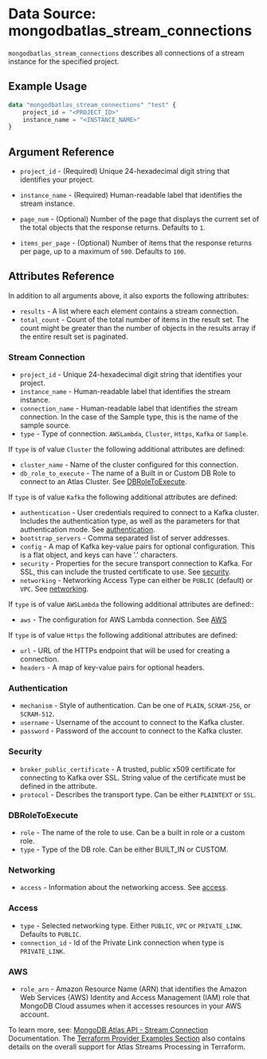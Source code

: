 # Data Source: mongodbatlas_stream_connections

`mongodbatlas_stream_connections` describes all connections of a stream instance for the specified project.

## Example Usage

```terraform
data "mongodbatlas_stream_connections" "test" {
    project_id = "<PROJECT_ID>"
    instance_name = "<INSTANCE_NAME>"
}
```

## Argument Reference

* `project_id` - (Required) Unique 24-hexadecimal digit string that identifies your project.
* `instance_name` - (Required) Human-readable label that identifies the stream instance.

* `page_num` - (Optional) Number of the page that displays the current set of the total objects that the response returns. Defaults to `1`.
* `items_per_page` - (Optional) Number of items that the response returns per page, up to a maximum of `500`. Defaults to `100`.


## Attributes Reference

In addition to all arguments above, it also exports the following attributes:

* `results` - A list where each element contains a stream connection.
* `total_count` - Count of the total number of items in the result set. The count might be greater than the number of objects in the results array if the entire result set is paginated.

### Stream Connection

* `project_id` - Unique 24-hexadecimal digit string that identifies your project.
* `instance_name` - Human-readable label that identifies the stream instance.
* `connection_name` - Human-readable label that identifies the stream connection. In the case of the Sample type, this is the name of the sample source.
* `type` - Type of connection. `AWSLambda`, `Cluster`, `Https`, `Kafka` or `Sample`.

If `type` is of value `Cluster` the following additional attributes are defined:
* `cluster_name` - Name of the cluster configured for this connection.
* `db_role_to_execute` - The name of a Built in or Custom DB Role to connect to an Atlas Cluster. See [DBRoleToExecute](#DBRoleToExecute).

If `type` is of value `Kafka` the following additional attributes are defined:
* `authentication` - User credentials required to connect to a Kafka cluster. Includes the authentication type, as well as the parameters for that authentication mode. See [authentication](#authentication).
* `bootstrap_servers` - Comma separated list of server addresses.
* `config` - A map of Kafka key-value pairs for optional configuration. This is a flat object, and keys can have '.' characters.
* `security` - Properties for the secure transport connection to Kafka. For SSL, this can include the trusted certificate to use. See [security](#security).
* `networking` - Networking Access Type can either be `PUBLIC` (default) or `VPC`. See [networking](#networking).

If `type` is of value `AWSLambda` the following additional attributes are defined::
* `aws` - The configuration for AWS Lambda connection. See [AWS](#AWS)

If `type` is of value `Https` the following additional attributes are defined:
* `url` - URL of the HTTPs endpoint that will be used for creating a connection.
* `headers` - A map of key-value pairs for optional headers.

### Authentication

* `mechanism` - Style of authentication. Can be one of `PLAIN`, `SCRAM-256`, or `SCRAM-512`.
* `username` - Username of the account to connect to the Kafka cluster.
* `password` - Password of the account to connect to the Kafka cluster.

### Security

* `broker_public_certificate` - A trusted, public x509 certificate for connecting to Kafka over SSL. String value of the certificate must be defined in the attribute.
* `protocol` - Describes the transport type. Can be either `PLAINTEXT` or `SSL`.

### DBRoleToExecute

* `role` - The name of the role to use. Can be a built in role or a custom role.
* `type` - Type of the DB role. Can be either BUILT_IN or CUSTOM.

### Networking
* `access` - Information about the networking access. See [access](#access).

### Access
* `type` - Selected networking type. Either `PUBLIC`, `VPC` or `PRIVATE_LINK`. Defaults to `PUBLIC`.
* `connection_id` - Id of the Private Link connection when type is `PRIVATE_LINK`.

### AWS
* `role_arn` - Amazon Resource Name (ARN) that identifies the Amazon Web Services (AWS) Identity and Access Management (IAM) role that MongoDB Cloud assumes when it accesses resources in your AWS account.

To learn more, see: [MongoDB Atlas API - Stream Connection](https://www.mongodb.com/docs/atlas/reference/api-resources-spec/#tag/Streams/operation/listStreamConnections) Documentation.
The [Terraform Provider Examples Section](https://github.com/mongodb/terraform-provider-mongodbatlas/blob/master/examples/mongodbatlas_stream_instance/atlas-streams-user-journey.md) also contains details on the overall support for Atlas Streams Processing in Terraform.
